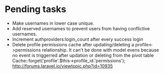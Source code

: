 # Pending tasks

- Make usernames in lower case unique.
- Add reserved usernames to prevent users from having conflictive usernames.
- Increment authproviders:login_count after every success login
- Delete profile permissions cache after updating/deleting a profile<->permissions relationship. It can't be done with model evens because no event is triggerred after updation or deleting from the pivot table
    Cache::forget('profile'.$this->profile_id.'permissions'); http://forums.laravel.io/viewtopic.php?id=10935
